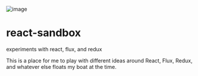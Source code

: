 ![image](https://cloud.githubusercontent.com/assets/1816471/17011579/6092c97a-4edd-11e6-944e-5a089b94e791.png)

# react-sandbox
experiments with react, flux, and redux

This is a place for me to play with different ideas around React, Flux, Redux, and whatever else floats my boat at the time.


